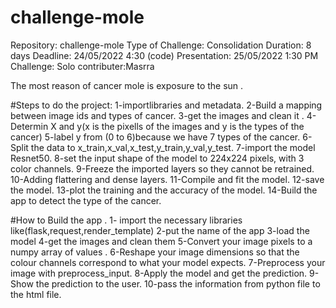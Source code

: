 # challenge-mole

Repository: challenge-mole
Type of Challenge: Consolidation
Duration: 8 days
Deadline: 24/05/2022 4:30 (code)
Presentation: 25/05/2022 1:30 PM
Challenge: Solo
contributer:Masrra

The most reason of cancer mole is exposure to the sun .

#Steps to do the project:
1-importlibraries and metadata.
2-Build a mapping between image ids and types of cancer.
3-get the images and clean it .
4-Determin X and y(x is the pixells of the images and y is the types of the cancer)
5-label y from (0 to 6)because we have 7 types of the cancer.
6-Split the data to x_train,x_val,x_test,y_train,y_val,y_test.
7-import the model Resnet50.
8-set the input shape of the model to 224x224 pixels, with 3 color channels.
9-Freeze the imported layers so they cannot be retrained. 
10-Adding flattering and dense layers.
11-Compile and fit the model.
12-save the model.
13-plot the training and the accuracy of the model.
14-Build the app to detect the type of the cancer.


#How to Build the app .
1- import the necessary libraries like(flask,request,render_template)
2-put the name of the app 
3-load the model 
4-get the images and clean them 
5-Convert your image pixels to a numpy array of values .
6-Reshape your image dimensions so that the colour channels correspond to what your model expects.
7-Preprocess your image with preprocess_input.
8-Apply the model and get the prediction.
9-Show the prediction to the user.
10-pass the information from python file to the html file.

